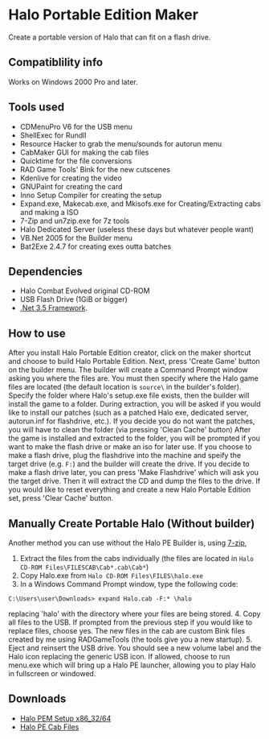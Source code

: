 # Halo Portable Edition Maker

Create a portable version of Halo that can fit on a flash drive.

## Compatiblility info

Works on Windows 2000 Pro and later.

## Tools used

* CDMenuPro V6 for the USB menu
* ShellExec for Rundll
* Resource Hacker to grab the menu/sounds for autorun menu
* CabMaker GUI for making the cab files
* Quicktime for the file conversions
* RAD Game Tools' Bink for the new cutscenes
* Kdenlive for creating the video
* GNUPaint for creating the card
* Inno Setup Compiler for creating the setup
* Expand.exe, Makecab.exe, and Mkisofs.exe for Creating/Extracting cabs and making a ISO
* 7-Zip and un7zip.exe for 7z tools
* Halo Dedicated Server (useless these days but whatever people want)
* VB.Net 2005 for the Builder menu
* Bat2Exe 2.4.7 for creating exes outta batches

## Dependencies

* Halo Combat Evolved original CD-ROM
* USB Flash Drive (1GiB or bigger)
* [.Net 3.5 Framework](https://www.microsoft.com/en-us/download/details.aspx?id=25150).

## How to use

After you install Halo Portable Edition creator, click on the maker shortcut and choose to build Halo Portable Edition. Next, press 'Create Game' button on the builder menu. The builder will create a Command Prompt window asking you where the files are. You must then specify where the Halo game files are located (the default location is `source\` in the builder's folder). Specify the folder where Halo's setup.exe file exists, then the builder will install the game to a folder. During extraction, you will be asked if you would like to install our patches (such as a patched Halo exe, dedicated server, autorun.inf for flashdrive, etc.). If you decide you do not want the patches, you will have to clean the folder (via pressing 'Clean Cache' button) After the game is installed and extracted to the folder, you will be prompted if you want to make the flash drive or make an iso for later use. If you choose to make a flash drive, plug the flashdrive into the machine and speify the target drive (e.g. `F:`) and the builder will create the drive. If you decide to make a flash drive later, you can press 'Make Flashdrive' which will ask you the target drive. Then it will extract the CD and dump the files to the drive. If you would like to reset everything and create a new Halo Portable Edition set, press 'Clear Cache' button.

## Manually Create Portable Halo (Without builder)

Another method you can use without the Halo PE Builder is, using [7-zip](https://www.7-zip.org),

1. Extract the files from the cabs individually (the files are located in `Halo CD-ROM Files\FILESCAB\Cab*.cab\Cab*`)
2. Copy Halo.exe from `Halo CD-ROM Files\FILES\halo.exe`
3. In a Windows Command Prompt window, type the following code:
```
C:\Users\user\Downloads> expand Halo.cab -F:* \halo
```
replacing 'halo' with the directory where your files are being stored.
4. Copy all files to the USB. If prompted from the previous step if you would like to replace files, choose yes. The new files in the cab are custom Bink files created by me using RADGameTools (the tools give you a new startup).
5. Eject and reinsert the USB drive. You should see a new volume label and the Halo icon replacing the generic USB icon. If allowed, choose to run menu.exe which will bring up a Halo PE launcher, allowing you to play Halo in fullscreen or windowed.

## Downloads

* [Halo PEM Setup x86_32/64](#)
* [Halo PE Cab Files](https://github.com/SparrOSDeveloperTeam/halo/releases/download/v0.1-pre/Halo.cab)
